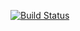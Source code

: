 [![Build Status](https://dev.azure.com/ExcelVisionSolutionTechnologies/excelvisiontech/_apis/build/status/azeemakhtar.Sigtunacrick?branchName=master)](https://dev.azure.com/ExcelVisionSolutionTechnologies/excelvisiontech/_build/latest?definitionId=1&branchName=master)

